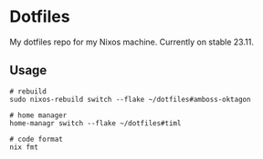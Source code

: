 # Dotfiles

My dotfiles repo for my Nixos machine. Currently on stable 23.11.

## Usage

```
# rebuild
sudo nixos-rebuild switch --flake ~/dotfiles#amboss-oktagon

# home manager
home-managr switch --flake ~/dotfiles#timl

# code format
nix fmt

```
